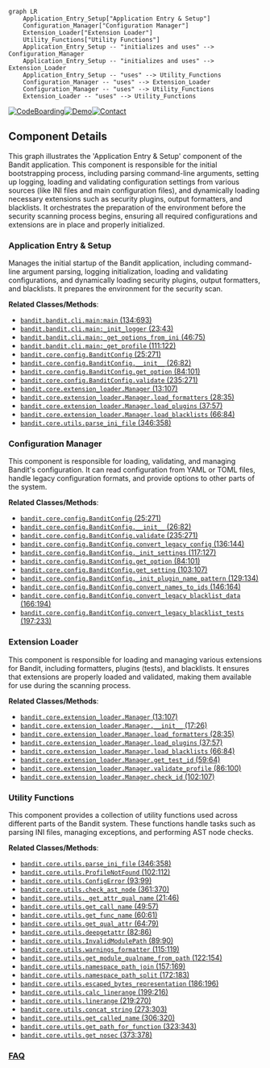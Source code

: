 ```mermaid
graph LR
    Application_Entry_Setup["Application Entry & Setup"]
    Configuration_Manager["Configuration Manager"]
    Extension_Loader["Extension Loader"]
    Utility_Functions["Utility Functions"]
    Application_Entry_Setup -- "initializes and uses" --> Configuration_Manager
    Application_Entry_Setup -- "initializes and uses" --> Extension_Loader
    Application_Entry_Setup -- "uses" --> Utility_Functions
    Configuration_Manager -- "uses" --> Extension_Loader
    Configuration_Manager -- "uses" --> Utility_Functions
    Extension_Loader -- "uses" --> Utility_Functions
```
[![CodeBoarding](https://img.shields.io/badge/Generated%20by-CodeBoarding-9cf?style=flat-square)](https://github.com/CodeBoarding/CodeBoarding)[![Demo](https://img.shields.io/badge/Try%20our-Demo-blue?style=flat-square)](https://www.codeboarding.org/demo)[![Contact](https://img.shields.io/badge/Contact%20us%20-%20contact@codeboarding.org-lightgrey?style=flat-square)](mailto:contact@codeboarding.org)

## Component Details

This graph illustrates the 'Application Entry & Setup' component of the Bandit application. This component is responsible for the initial bootstrapping process, including parsing command-line arguments, setting up logging, loading and validating configuration settings from various sources (like INI files and main configuration files), and dynamically loading necessary extensions such as security plugins, output formatters, and blacklists. It orchestrates the preparation of the environment before the security scanning process begins, ensuring all required configurations and extensions are in place and properly initialized.

### Application Entry & Setup
Manages the initial startup of the Bandit application, including command-line argument parsing, logging initialization, loading and validating configurations, and dynamically loading security plugins, output formatters, and blacklists. It prepares the environment for the security scan.


**Related Classes/Methods**:

- <a href="https://github.com/PyCQA/bandit/blob/master/bandit/cli/main.py#L134-L693" target="_blank" rel="noopener noreferrer">`bandit.bandit.cli.main:main` (134:693)</a>
- <a href="https://github.com/PyCQA/bandit/blob/master/bandit/cli/main.py#L23-L43" target="_blank" rel="noopener noreferrer">`bandit.bandit.cli.main:_init_logger` (23:43)</a>
- <a href="https://github.com/PyCQA/bandit/blob/master/bandit/cli/main.py#L46-L75" target="_blank" rel="noopener noreferrer">`bandit.bandit.cli.main:_get_options_from_ini` (46:75)</a>
- <a href="https://github.com/PyCQA/bandit/blob/master/bandit/cli/main.py#L111-L122" target="_blank" rel="noopener noreferrer">`bandit.bandit.cli.main:_get_profile` (111:122)</a>
- <a href="https://github.com/PyCQA/bandit/blob/master/bandit/core/config.py#L25-L271" target="_blank" rel="noopener noreferrer">`bandit.core.config.BanditConfig` (25:271)</a>
- <a href="https://github.com/PyCQA/bandit/blob/master/bandit/core/config.py#L26-L82" target="_blank" rel="noopener noreferrer">`bandit.core.config.BanditConfig.__init__` (26:82)</a>
- <a href="https://github.com/PyCQA/bandit/blob/master/bandit/core/config.py#L84-L101" target="_blank" rel="noopener noreferrer">`bandit.core.config.BanditConfig.get_option` (84:101)</a>
- <a href="https://github.com/PyCQA/bandit/blob/master/bandit/core/config.py#L235-L271" target="_blank" rel="noopener noreferrer">`bandit.core.config.BanditConfig.validate` (235:271)</a>
- <a href="https://github.com/PyCQA/bandit/blob/master/bandit/core/extension_loader.py#L13-L107" target="_blank" rel="noopener noreferrer">`bandit.core.extension_loader.Manager` (13:107)</a>
- <a href="https://github.com/PyCQA/bandit/blob/master/bandit/core/extension_loader.py#L28-L35" target="_blank" rel="noopener noreferrer">`bandit.core.extension_loader.Manager.load_formatters` (28:35)</a>
- <a href="https://github.com/PyCQA/bandit/blob/master/bandit/core/extension_loader.py#L37-L57" target="_blank" rel="noopener noreferrer">`bandit.core.extension_loader.Manager.load_plugins` (37:57)</a>
- <a href="https://github.com/PyCQA/bandit/blob/master/bandit/core/extension_loader.py#L66-L84" target="_blank" rel="noopener noreferrer">`bandit.core.extension_loader.Manager.load_blacklists` (66:84)</a>
- <a href="https://github.com/PyCQA/bandit/blob/master/bandit/core/utils.py#L346-L358" target="_blank" rel="noopener noreferrer">`bandit.core.utils.parse_ini_file` (346:358)</a>


### Configuration Manager
This component is responsible for loading, validating, and managing Bandit's configuration. It can read configuration from YAML or TOML files, handle legacy configuration formats, and provide options to other parts of the system.


**Related Classes/Methods**:

- <a href="https://github.com/PyCQA/bandit/blob/master/bandit/core/config.py#L25-L271" target="_blank" rel="noopener noreferrer">`bandit.core.config.BanditConfig` (25:271)</a>
- <a href="https://github.com/PyCQA/bandit/blob/master/bandit/core/config.py#L26-L82" target="_blank" rel="noopener noreferrer">`bandit.core.config.BanditConfig.__init__` (26:82)</a>
- <a href="https://github.com/PyCQA/bandit/blob/master/bandit/core/config.py#L235-L271" target="_blank" rel="noopener noreferrer">`bandit.core.config.BanditConfig.validate` (235:271)</a>
- <a href="https://github.com/PyCQA/bandit/blob/master/bandit/core/config.py#L136-L144" target="_blank" rel="noopener noreferrer">`bandit.core.config.BanditConfig.convert_legacy_config` (136:144)</a>
- <a href="https://github.com/PyCQA/bandit/blob/master/bandit/core/config.py#L117-L127" target="_blank" rel="noopener noreferrer">`bandit.core.config.BanditConfig._init_settings` (117:127)</a>
- <a href="https://github.com/PyCQA/bandit/blob/master/bandit/core/config.py#L84-L101" target="_blank" rel="noopener noreferrer">`bandit.core.config.BanditConfig.get_option` (84:101)</a>
- <a href="https://github.com/PyCQA/bandit/blob/master/bandit/core/config.py#L103-L107" target="_blank" rel="noopener noreferrer">`bandit.core.config.BanditConfig.get_setting` (103:107)</a>
- <a href="https://github.com/PyCQA/bandit/blob/master/bandit/core/config.py#L129-L134" target="_blank" rel="noopener noreferrer">`bandit.core.config.BanditConfig._init_plugin_name_pattern` (129:134)</a>
- <a href="https://github.com/PyCQA/bandit/blob/master/bandit/core/config.py#L146-L164" target="_blank" rel="noopener noreferrer">`bandit.core.config.BanditConfig.convert_names_to_ids` (146:164)</a>
- <a href="https://github.com/PyCQA/bandit/blob/master/bandit/core/config.py#L166-L194" target="_blank" rel="noopener noreferrer">`bandit.core.config.BanditConfig.convert_legacy_blacklist_data` (166:194)</a>
- <a href="https://github.com/PyCQA/bandit/blob/master/bandit/core/config.py#L197-L233" target="_blank" rel="noopener noreferrer">`bandit.core.config.BanditConfig.convert_legacy_blacklist_tests` (197:233)</a>


### Extension Loader
This component is responsible for loading and managing various extensions for Bandit, including formatters, plugins (tests), and blacklists. It ensures that extensions are properly loaded and validated, making them available for use during the scanning process.


**Related Classes/Methods**:

- <a href="https://github.com/PyCQA/bandit/blob/master/bandit/core/extension_loader.py#L13-L107" target="_blank" rel="noopener noreferrer">`bandit.core.extension_loader.Manager` (13:107)</a>
- <a href="https://github.com/PyCQA/bandit/blob/master/bandit/core/extension_loader.py#L17-L26" target="_blank" rel="noopener noreferrer">`bandit.core.extension_loader.Manager.__init__` (17:26)</a>
- <a href="https://github.com/PyCQA/bandit/blob/master/bandit/core/extension_loader.py#L28-L35" target="_blank" rel="noopener noreferrer">`bandit.core.extension_loader.Manager.load_formatters` (28:35)</a>
- <a href="https://github.com/PyCQA/bandit/blob/master/bandit/core/extension_loader.py#L37-L57" target="_blank" rel="noopener noreferrer">`bandit.core.extension_loader.Manager.load_plugins` (37:57)</a>
- <a href="https://github.com/PyCQA/bandit/blob/master/bandit/core/extension_loader.py#L66-L84" target="_blank" rel="noopener noreferrer">`bandit.core.extension_loader.Manager.load_blacklists` (66:84)</a>
- <a href="https://github.com/PyCQA/bandit/blob/master/bandit/core/extension_loader.py#L59-L64" target="_blank" rel="noopener noreferrer">`bandit.core.extension_loader.Manager.get_test_id` (59:64)</a>
- <a href="https://github.com/PyCQA/bandit/blob/master/bandit/core/extension_loader.py#L86-L100" target="_blank" rel="noopener noreferrer">`bandit.core.extension_loader.Manager.validate_profile` (86:100)</a>
- <a href="https://github.com/PyCQA/bandit/blob/master/bandit/core/extension_loader.py#L102-L107" target="_blank" rel="noopener noreferrer">`bandit.core.extension_loader.Manager.check_id` (102:107)</a>


### Utility Functions
This component provides a collection of utility functions used across different parts of the Bandit system. These functions handle tasks such as parsing INI files, managing exceptions, and performing AST node checks.


**Related Classes/Methods**:

- <a href="https://github.com/PyCQA/bandit/blob/master/bandit/core/utils.py#L346-L358" target="_blank" rel="noopener noreferrer">`bandit.core.utils.parse_ini_file` (346:358)</a>
- <a href="https://github.com/PyCQA/bandit/blob/master/bandit/core/utils.py#L102-L112" target="_blank" rel="noopener noreferrer">`bandit.core.utils.ProfileNotFound` (102:112)</a>
- <a href="https://github.com/PyCQA/bandit/blob/master/bandit/core/utils.py#L93-L99" target="_blank" rel="noopener noreferrer">`bandit.core.utils.ConfigError` (93:99)</a>
- <a href="https://github.com/PyCQA/bandit/blob/master/bandit/core/utils.py#L361-L370" target="_blank" rel="noopener noreferrer">`bandit.core.utils.check_ast_node` (361:370)</a>
- <a href="https://github.com/PyCQA/bandit/blob/master/bandit/core/utils.py#L21-L46" target="_blank" rel="noopener noreferrer">`bandit.core.utils._get_attr_qual_name` (21:46)</a>
- <a href="https://github.com/PyCQA/bandit/blob/master/bandit/core/utils.py#L49-L57" target="_blank" rel="noopener noreferrer">`bandit.core.utils.get_call_name` (49:57)</a>
- <a href="https://github.com/PyCQA/bandit/blob/master/bandit/core/utils.py#L60-L61" target="_blank" rel="noopener noreferrer">`bandit.core.utils.get_func_name` (60:61)</a>
- <a href="https://github.com/PyCQA/bandit/blob/master/bandit/core/utils.py#L64-L79" target="_blank" rel="noopener noreferrer">`bandit.core.utils.get_qual_attr` (64:79)</a>
- <a href="https://github.com/PyCQA/bandit/blob/master/bandit/core/utils.py#L82-L86" target="_blank" rel="noopener noreferrer">`bandit.core.utils.deepgetattr` (82:86)</a>
- <a href="https://github.com/PyCQA/bandit/blob/master/bandit/core/utils.py#L89-L90" target="_blank" rel="noopener noreferrer">`bandit.core.utils.InvalidModulePath` (89:90)</a>
- <a href="https://github.com/PyCQA/bandit/blob/master/bandit/core/utils.py#L115-L119" target="_blank" rel="noopener noreferrer">`bandit.core.utils.warnings_formatter` (115:119)</a>
- <a href="https://github.com/PyCQA/bandit/blob/master/bandit/core/utils.py#L122-L154" target="_blank" rel="noopener noreferrer">`bandit.core.utils.get_module_qualname_from_path` (122:154)</a>
- <a href="https://github.com/PyCQA/bandit/blob/master/bandit/core/utils.py#L157-L169" target="_blank" rel="noopener noreferrer">`bandit.core.utils.namespace_path_join` (157:169)</a>
- <a href="https://github.com/PyCQA/bandit/blob/master/bandit/core/utils.py#L172-L183" target="_blank" rel="noopener noreferrer">`bandit.core.utils.namespace_path_split` (172:183)</a>
- <a href="https://github.com/PyCQA/bandit/blob/master/bandit/core/utils.py#L186-L196" target="_blank" rel="noopener noreferrer">`bandit.core.utils.escaped_bytes_representation` (186:196)</a>
- <a href="https://github.com/PyCQA/bandit/blob/master/bandit/core/utils.py#L199-L216" target="_blank" rel="noopener noreferrer">`bandit.core.utils.calc_linerange` (199:216)</a>
- <a href="https://github.com/PyCQA/bandit/blob/master/bandit/core/utils.py#L219-L270" target="_blank" rel="noopener noreferrer">`bandit.core.utils.linerange` (219:270)</a>
- <a href="https://github.com/PyCQA/bandit/blob/master/bandit/core/utils.py#L273-L303" target="_blank" rel="noopener noreferrer">`bandit.core.utils.concat_string` (273:303)</a>
- <a href="https://github.com/PyCQA/bandit/blob/master/bandit/core/utils.py#L306-L320" target="_blank" rel="noopener noreferrer">`bandit.core.utils.get_called_name` (306:320)</a>
- <a href="https://github.com/PyCQA/bandit/blob/master/bandit/core/utils.py#L323-L343" target="_blank" rel="noopener noreferrer">`bandit.core.utils.get_path_for_function` (323:343)</a>
- <a href="https://github.com/PyCQA/bandit/blob/master/bandit/core/utils.py#L373-L378" target="_blank" rel="noopener noreferrer">`bandit.core.utils.get_nosec` (373:378)</a>




### [FAQ](https://github.com/CodeBoarding/GeneratedOnBoardings/tree/main?tab=readme-ov-file#faq)